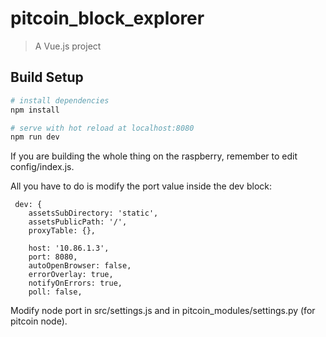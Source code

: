 # pitcoin_block_explorer

> A Vue.js project

## Build Setup

``` bash
# install dependencies
npm install

# serve with hot reload at localhost:8080
npm run dev
```

If you are building the whole thing on the raspberry, remember to edit config/index.js.

All you have to do is modify the port value inside the dev block:

```
 dev: {
    assetsSubDirectory: 'static',
    assetsPublicPath: '/',
    proxyTable: {},

    host: '10.86.1.3',
    port: 8080, 
    autoOpenBrowser: false,
    errorOverlay: true,
    notifyOnErrors: true,
    poll: false,

```

Modify node port in src/settings.js and in pitcoin_modules/settings.py (for pitcoin node).

